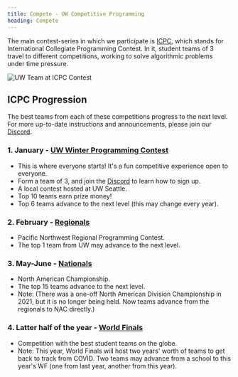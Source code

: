 ```yaml
---
title: Compete - UW Competitive Programming
heading: Compete
---
```


The main contest-series in which we participate is [ICPC](https://en.wikipedia.org/wiki/International_Collegiate_Programming_Contest), which stands for International Collegiate Programming Contest. In it, student teams of 3 travel to different competitions, working to solve algorithmic problems under time pressure.

![UW Team at ICPC Contest](/img/programmers-2022.webp "Nathan Akkaraphab, Milin Kodnongbua, and Phawin Prongpaophan qualified for the ICPC World Finals in 2022")

## ICPC Progression

The best teams from each of these competitions progress to the next level. For more up-to-date instructions and announcements, please join our [Discord](https://discord.gg/WsNeTMX3pE).

### 1. January - [UW Winter Programming Contest](https://codeforces.com/group/CByQ2cxyiu)

- This is where everyone starts! It's a fun competitive experience open to everyone.
- Form a team of 3, and join the [Discord](https://discord.gg/WsNeTMX3pE) to learn how to sign up.
- A local contest hosted at UW Seattle.
- Top 10 teams earn prize money!
- Top 6 teams advance to the next level (this may change every year).


### 2. February - [Regionals](http://www.acmicpc-pacnw.org/)

- Pacific Northwest Regional Programming Contest.
- The top 1 team from UW may advance to the next level.


### 3. May-June - [Nationals](https://nac.icpc.global/)

- North American Championship.
- The top 15 teams advance to the next level.
- Note: (There was a one-off North American Division Championship in 2021, but it is no longer being held. Now teams advance from the regionals to NAC directly.)


### 4. Latter half of the year - [World Finals](https://icpc.global/worldfinals/worldfinals)

- Competition with the best student teams on the globe.
- Note: This year, World Finals will host two years' worth of teams to get back to track from COVID. Two teams may advance from a school to this year's WF (one from last year, another from this year).